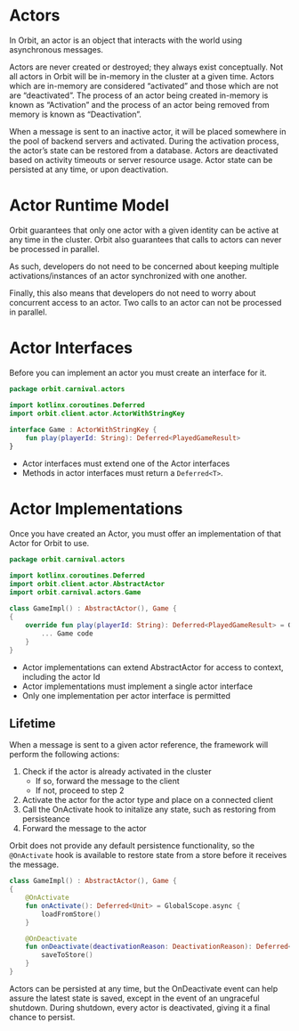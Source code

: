 # Actors
In Orbit, an actor is an object that interacts with the world using asynchronous messages.

Actors are never created or destroyed; they always exist conceptually. Not all actors in Orbit will be in-memory in the cluster at a given time. Actors which are in-memory are considered “activated” and those which are not are “deactivated”. The process of an actor being created in-memory is known as “Activation” and the process of an actor being removed from memory is known as “Deactivation”.

When a message is sent to an inactive actor, it will be placed somewhere in the pool of backend servers and activated. During the activation process, the actor’s state can be restored from a database. Actors are deactivated based on activity timeouts or server resource usage. Actor state can be persisted at any time, or upon deactivation.

# Actor Runtime Model
Orbit guarantees that only one actor with a given identity can be active at any time in the cluster. Orbit also guarantees that calls to actors can never be processed in parallel.

As such, developers do not need to be concerned about keeping multiple activations/instances of an actor synchronized with one another.

Finally, this also means that developers do not need to worry about concurrent access to an actor. Two calls to an actor can not be processed in parallel.

# Actor Interfaces
Before you can implement an actor you must create an interface for it.

```kotlin
package orbit.carnival.actors

import kotlinx.coroutines.Deferred
import orbit.client.actor.ActorWithStringKey
 
interface Game : ActorWithStringKey {
    fun play(playerId: String): Deferred<PlayedGameResult>
}
```
* Actor interfaces must extend one of the Actor interfaces
* Methods in actor interfaces must return a `Deferred<T>`.

# Actor Implementations
Once you have created an Actor, you must offer an implementation of that Actor for Orbit to use.

```kotlin
package orbit.carnival.actors

import kotlinx.coroutines.Deferred
import orbit.client.actor.AbstractActor
import orbit.carnival.actors.Game
 
class GameImpl() : AbstractActor(), Game {
{
    override fun play(playerId: String): Deferred<PlayedGameResult> = GlobalScope.async {
        ... Game code
    }
}
```
* Actor implementations can extend AbstractActor for access to context, including the actor Id
* Actor implementations must implement a single actor interface
* Only one implementation per actor interface is permitted


## Lifetime
When a message is sent to a given actor reference, the framework will perform the following actions:

1. Check if the actor is already activated in the cluster
    - If so, forward the message to the client
    - If not, proceed to step 2
2. Activate the actor for the actor type and place on a connected client
3. Call the OnActivate hook to initalize any state, such as restoring from persisteance
4. Forward the message to the actor

Orbit does not provide any default persistence functionality, so the `@OnActivate` hook is available to restore state from a store before it receives the message.

```kotlin
class GameImpl() : AbstractActor(), Game {
{
    @OnActivate
    fun onActivate(): Deferred<Unit> = GlobalScope.async {
        loadFromStore()
    }

    @OnDeactivate
    fun onDeactivate(deactivationReason: DeactivationReason): Deferred<Unit> = GlobalScope.async {
        saveToStore()
    }
}
```

Actors can be persisted at any time, but the OnDeactivate event can help assure the latest state is saved, except in the event of an ungraceful shutdown. During shutdown, every actor is deactivated, giving it a final chance to persist.
